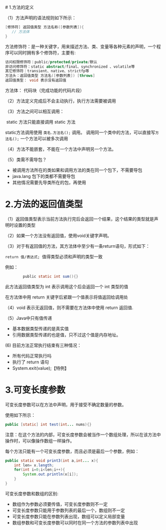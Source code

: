 ​# 1.方法的定义

（1）方法声明的语法规则如下所示：
 ```java
[修饰符] 返回值类型 方法名称([参数列表]){
    // 方法体
}
```
方法修饰符：是一种关键字，用来描述方法、类、变量等各种元素的声明，一个程序可以同时拥有多个修饰符，主要有:
```java
访问权限修饰符：​​​​​​​public/protected/private/默认
非访问修饰符：static abstract/final、synchronized 、volatile等
其它修饰符：transient、native、strictfp等
方法头：返回值类型 方法名([参数列表]) [throws]
返回值类型： void 表示没有返回值
```
方法体： 代码块（完成功能的代码片段）

（2）方法定义完成后不会主动执行，执行方法需要被调用

（3）方法之间可以相互调用：

 static 方法只能直接调用 static 方法

static方法调用使用 `类名.方法名();` 调用。 调用同一个类中的方法，可以直接写`方法名();`
一个方法可以被多次调用

（4）方法不能嵌套，不能在一个方法中声明另一个方法。

（5）类需不需导包？

- 被调用方法所在的类如果和调用方法的类在同一个包下，不需要导包
- java.lang 包下的类都不需要导包
- 其他情况需要先导类所在的包，再使用
# 2.方法的返回值类型
（1）返回值类型表示当前方法执行完后会返回一个结果，这个结果的类型就是声明时设置的类型

（2）如果一个方法没有返回值，使用void关键字声明。

（3）对于有返回值的方法，其方法体中至少有一条return语句，形式如下：

`return 值/表达式; `值得类型必须和声明的类型一致

例如：
```java
        public static int sum(){} 
```

此方法返回值类型为 int 表示调用这个后会返回一个 int 类型的值

在方法体中用 return 关键字后紧跟一个值表示将值返回给调用处

（4）void 表示无返回值，则不需要在方法体中使用 return 返回值.

（5）Java中只有值传递

- 基本数据类型传递的是真实值
- 引用数据类型传递的也是值，只不过这个值是内存地址。

(6) 目前方法正常执行结束有三种情况：
- 所有代码正常执行吗
- 执行了 return 语句
- System.exit(value);【特例】
# 3.可变长度参数
可变长度参数可以在方法中声明，用于接受不确定数量的参数。

使用如下所示：
```java
public [static] int test(int... nums){}
```
注意：在这个方法的内部，可变长度参数会被当作一个数组处理，所以在该方法中操作时，可以像操作数组一样操作。

每个方法只能有一个可变长度参数，而且必须是最后一个参数，例如：
```java
public static void print3(int a,int... x){
    int len= x.length;
	for(int i=0;i<len;i++){
		System.out.println(x[i]);
	}
}	
```
可变长度参数和数组的区别:
- 数组作为参数必须要传值，可变长度参数则不一定
- 可变长度参数只能用于参数列表的最后一个，数组则不一定
- 可变长度参数只能在参数列表出现，数组可以定义局部变量
- 数组参数和可变长度参数可以同时在同一个方法的参数列表中出现
​
